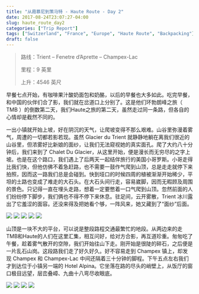 ```yaml
---
title: "从霞慕尼到策马特 - Haute Route - Day 2"
date: 2017-08-24T23:07:27-04:00
slug: haute_route_day2
categories: ["Trip Report"]
tags: ["Switzerland", "France", "Europe", "Haute Route", "Backpacking"]
draft: false
---
```


[p1]: https://1.bp.blogspot.com/-mJVCaO8UH60/XQRq5ciRrcI/AAAAAAAALdk/-0vty5FKDLsHJ5fQgL3831zUWzGAuPpEwCLcBGAs/s1600/Haute_Route-66.jpg

[p2]: https://1.bp.blogspot.com/-sC_SS2Rjitg/XQRq5bBiIGI/AAAAAAAALdo/1O3wqkLH9PA-6W4S9eihGACke1C1DBtrwCLcBGAs/s1600/Haute_Route-72.jpg

[p3]: https://1.bp.blogspot.com/-frVN-8cV16o/XQRrQLTcfoI/AAAAAAAALd4/1oKknE6UNNARvtm15LLtNDo6MZ_y6POiACLcBGAs/s1600/Haute_Route-55.jpg

[p4]: https://1.bp.blogspot.com/-5T2Vomac2Kw/XQRrQCorDyI/AAAAAAAALd0/IpYjhrobQC8AyKaGzs8nMvv_OXNtO0vswCLcBGAs/s1600/Haute_Route-53.jpg

[p5]: https://1.bp.blogspot.com/-EgBhP63xRsA/XQRrpu9J58I/AAAAAAAALeI/S1_o5nd8VYA0jyaQC9YMeFEV-x0_AzKnQCLcBGAs/s1600/Haute_Route-75.jpg

[p6]: https://1.bp.blogspot.com/-01CInZfwS1I/XQRruac4-wI/AAAAAAAALeQ/CI_c5AsL-JA-S5aut_bBpCmJzwuvplgEwCLcBGAs/s1600/Haute_Route-77.jpg

[p7]: https://1.bp.blogspot.com/-evQv54Y4dYI/XQRruSrBNlI/AAAAAAAALeU/ugwrwhBbf6IklKSujxxSCAi_sI6DuaRwwCLcBGAs/s1600/Haute_Route-78.jpg

[p8]: https://1.bp.blogspot.com/-5VP9R3hHGSw/XQRruaWQLII/AAAAAAAALeM/4VrlxSjS2tcN8G4OKU1djMtD58qnuIYmwCLcBGAs/s1600/Haute_Route-79.jpg

[p9]: https://1.bp.blogspot.com/-lalycJUMII8/XQRr7RG7pKI/AAAAAAAALeY/5mAv0P3UqWYx_vvP-NrnRRaUhyihkhFpACLcBGAs/s1600/Haute_Route-81.jpg

>路线：Trient – Fenetre d’Aprette – Champex-Lac
>
>里程：9 英里
>
>上升：4546 英尺

早餐七点开始，有咖啡果汁酸奶面包和奶酪，以后的早餐也大多如此。吃完早餐，和中国的伙伴们合了影，我们就在岔道口上分别了。这是他们环勃朗峰之旅（ TMB ）的倒数第二天，我们Haute之旅的第二天，虽然走过同一条路，但各自的心情却是截然不同的。

一出小镇就开始上坡，好在阴沉的天气，让爬坡变得不那么艰难。山谷里弥漫着雾气，周遭的一切都若影若现。虽然 Glacier du Trient 就静静地躺在离我们很近的山谷里，但浓雾好比新娘的面纱，让我们无法窥视她的真实面孔。爬了大约八十分钟后，我们来到了 Chalet Du Glacier，从这里开始，便是漫长而无穷尽的之字上坡。也是在这个路口，我们遇上了后两天一起结伴旅行的美国小哥罗斯。小哥走得比我们快，但他仿佛不着急赶路，也不需要一鼓作气爬到山顶，总是走走就停下来拍照，因而这一路我们总是会碰到。快到垭口的时候四周的植被渐渐开始稀少，平坦的土路也变成了难走的大石头。在大石头间行走，容易崴脚，因而无暇顾及周围的景色。只记得一直在埋头走路，想着一定要憋着一口气爬到山顶。忽然前面的人们纷纷停下脚步，我们俩也不得不停下来休息。驻足间，云开雾散，Trient 冰川露出了它羞涩的面容。还没来得及把她看个够，一阵风来，她又藏到了“面纱”后面。

![][p1]
![][p2]
![][p3]
![][p4]
![][p5]

山顶是一块不大的平台，可以说是整段路程交通最繁忙的地段。从两边来的走TMB和Haute的人们在这里汇集，相互问好，给对方合影，再互道珍重。匆匆吃了午餐，趁着雾气散开的空隙，我们开始往山下走。刚开始是很陡的碎石，之后便是一片乱石山岗。这段路我们走了好久好久。好不容易走到 Champex 镇上，却发现 Champex 和 Champex-Lac 中间还隔着三十分钟的脚程。下午五点左右我们才到达位于小镇另一端的 Hotel Alpina。它坐落在路的尽头的峭壁上，从饭厅的窗口极目远望，层峦叠嶂、九曲十八弯尽收眼底。 

![][p6]
![][p7]
![][p8]
![][p9]

